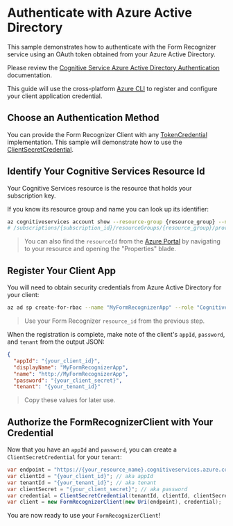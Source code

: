 # Authenticate with Azure Active Directory

This sample demonstrates how to authenticate with the Form Recognizer service using an OAuth token obtained from your Azure Active Directory.

Please review the [Cognitive Service Azure Active Directory Authentication] documentation.

This guide will use the cross-platform [Azure CLI] to register and configure your client application credential.

## Choose an Authentication Method

You can provide the Form Recognizer Client with any [TokenCredential] implementation. This sample will demonstrate how to use the [ClientSecretCredential].

## Identify Your Cognitive Services Resource Id

Your Cognitive Services resource is the resource that holds your subscription key.

If you know its resource group and name you can look up its identifier:

```bash
az cognitiveservices account show --resource-group {resource_group} --name {name} --query id --output tsv
# /subscriptions/{subscription_id}/resourceGroups/{resource_group}/providers/Microsoft.CognitiveServices/accounts/{resource_name}
```

> You can also find the `resourceId` from the [Azure Portal] by navigating to your resource and opening the "Properties" blade.

## Register Your Client App

You will need to obtain security credentials from Azure Active Directory for your client:

```bash
az ad sp create-for-rbac --name "MyFormRecognizerApp" --role "Cognitive Services User" --scopes {resource_id}
```

> Use your Form Recognizer `resource_id` from the previous step.

When the registration is complete, make note of the client's `appId`, `password`, and `tenant` from the output JSON:

```json
{
  "appId": "{your_client_id}",
  "displayName": "MyFormRecognizerApp",
  "name": "http://MyFormRecognizerApp",
  "password": "{your_client_secret}",
  "tenant": "{your_tenant_id}"
```

> Copy these values for later use.

## Authorize the FormRecognizerClient with Your Credential

Now that you have an `appId` and `password`, you can create a `ClientSecretCredential` for your `tenant`:

```csharp
var endpoint = "https://{your_resource_name}.cognitiveservices.azure.com/";
var clientId = "{your_client_id}"; // aka appId
var tenantId = "{your_tenant_id}"; // aka tenant
var clientSecret = "{your_client_secret}"; // aka password
var credential = ClientSecretCredential(tenantId, clientId, clientSecret);
var client = new FormRecognizerClient(new Uri(endpoint), credential);
```

You are now ready to use your `FormRecognizerClient`!

[TokenCredential]: https://docs.microsoft.com/en-us/dotnet/api/azure.core.tokencredential?view=azure-dotnet
[ClientSecretCredential]: https://docs.microsoft.com/en-us/dotnet/api/azure.identity.clientsecretcredential?view=azure-dotnet
[EnvironmentCredential]: https://docs.microsoft.com/en-us/dotnet/api/azure.identity.environmentcredential?view=azure-dotnet
[InteractiveBrowserCredential]: https://docs.microsoft.com/en-us/dotnet/api/azure.identity.interactivebrowsercredential?view=azure-dotnet
[Azure CLI]: https://aka.ms/azcli
[Cognitive Service Azure Active Directory Authentication]: https://docs.microsoft.com/en-us/azure/cognitive-services/authentication#authenticate-with-azure-active-directory
[Azure Portal]: https://portal.azure.com/
